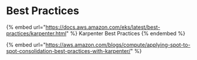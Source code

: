 # Best Practices

{% embed url="https://docs.aws.amazon.com/eks/latest/best-practices/karpenter.html" %}
Karpenter Best Practices
{% endembed %}

{% embed url="https://aws.amazon.com/blogs/compute/applying-spot-to-spot-consolidation-best-practices-with-karpenter/" %}
